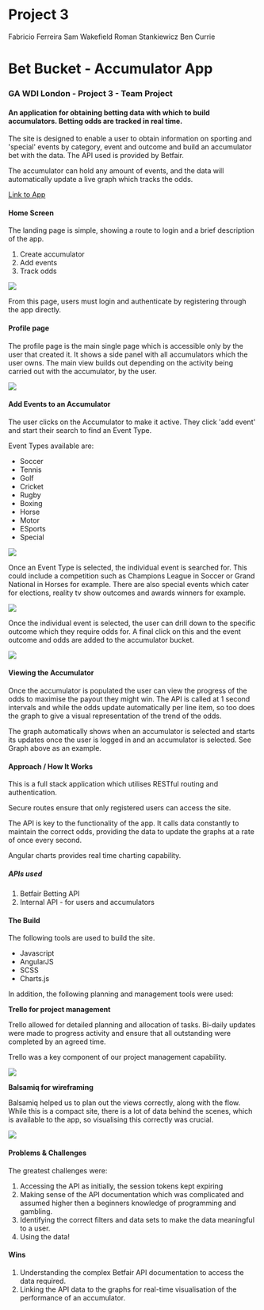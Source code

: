 # Project 3
Fabricio Ferreira
Sam Wakefield
Roman Stankiewicz
Ben Currie

# Bet Bucket - Accumulator App

### GA WDI London - Project 3 - Team Project

#### An application for obtaining betting data with which to build accumulators.  Betting odds are tracked in real time.  

The site is designed to enable a user to obtain information on sporting and 'special' events by category, event and outcome and build an accumulator bet with the data.  The API used is provided by Betfair.

The accumulator can hold any amount of events, and the data will automatically update a live graph which tracks the odds.

  [Link to App](http://powerful-mountain-50329.herokuapp.com/login)

#### Home Screen

The landing page is simple, showing a route to login and a brief description of the app. 

1. Create accumulator
2. Add events
3. Track odds

![](./src/images/loginPage.png)

From this page, users must login and authenticate by registering through the app directly.

#### Profile page

The profile page is the main single page which is accessible only by the user that created it.  It shows a side panel with all accumulators which the user owns. The main view builds out depending on the activity being carried out with the accumulator, by the user.

![](./src/images/accumulatorPage.png)

#### Add Events to an Accumulator

The user clicks on the Accumulator to make it active. They  click 'add event' and start their search to find an Event Type.

Event Types available are:

* Soccer
* Tennis
* Golf
* Cricket
* Rugby
* Boxing
* Horse
* Motor
* ESports
* Special

![](./src/images/Acc_searchFunction.png)


Once an Event Type is selected, the individual event is searched for.  This could include a competition such as Champions League in Soccer or Grand National in Horses for example.  There are also special events which cater for elections, reality tv show outcomes and awards winners for example.

![](./src/images/Acc_odds_add.png)

Once the individual event is selected, the user can drill down to the specific outcome which they require odds for.  A final click on this and the event outcome and odds are added to the accumulator bucket.

![](./src/images/accumulatorList.png)



#### Viewing the Accumulator

Once the accumulator is populated the user can view the progress of the odds to maximise the payout they might win.  The API is called at 1 second intervals and while the odds update automatically per line item, so too does the graph to give a visual representation of the trend of the odds.

The graph automatically shows when an accumulator is selected and starts its updates once the user is logged in and an accumulator is selected. See Graph above as an example.


#### Approach / How It Works

This is a full stack application which utilises RESTful routing and authentication.

Secure routes ensure that only registered users can access the site.

The API is key to the functionality of the app.  It calls data constantly to maintain the correct odds, providing the data to update the graphs at a rate of once every second.

Angular charts provides real time charting capability.

##### APIs used

1. Betfair Betting API
2. Internal API - for users and accumulators

#### The Build

The following tools are used to build the site.

* Javascript
* AngularJS
* SCSS
* Charts.js

In addition, the following planning and management tools were used:

**Trello for project management**

Trello allowed for detailed planning and allocation of tasks.  Bi-daily updates were made to progress activity and ensure that all outstanding were completed by an agreed time. 

Trello was a key component of our project management capability.

![](./src/images/Trello_Day-2.png)

**Balsamiq for wireframing**

Balsamiq helped us to plan out the views correctly, along with the flow.  While this is a compact site, there is a lot of data behind the scenes, which is available to the app, so visualising this correctly was crucial.

![](./src/images/P3_BalsamiqAll.png)

#### Problems & Challenges

The greatest challenges were:

1. Accessing the API as initially, the session tokens kept expiring
2. Making sense of the API documentation which was complicated and assumed higher then a beginners knowledge of programming and gambling.
3. Identifying the correct filters and data sets to make the data meaningful to a user.
4. Using the data!


#### Wins

1. Understanding the complex Betfair API documentation to access the data required.
2. Linking the API data to the graphs for real-time visualisation of the performance of an accumulator.
